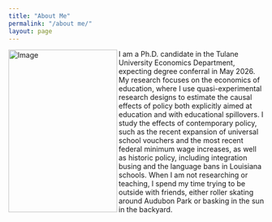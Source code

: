```yaml
---
title: "About Me"
permalink: "/about me/"
layout: page
---
```


<img width="214" height="320" style="float" align="left" alt="Image" src="https://github.com/user-attachments/assets/2807f22c-da19-40e1-973d-6cc66523914a" />
 
I am a Ph.D. candidate in the Tulane University Economics Department, expecting degree conferral in May 2026. My research focuses on the economics of education, where I use quasi-experimental research designs to estimate the causal effects of policy both explicitly aimed at education and with educational spillovers. I study the effects of contemporary policy, such as the recent expansion of universal school vouchers and the most recent federal minimum wage increases, as well as historic policy, including integration busing and the language bans in Louisiana schools. When I am not researching or teaching, I spend my time trying to be outside with friends, either roller skating around Audubon Park or basking in the sun in the backyard. 



